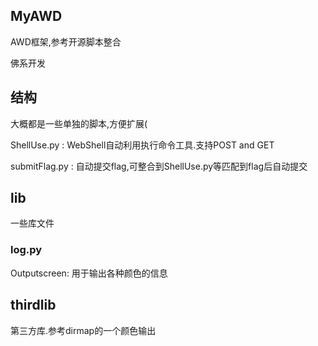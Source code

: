 ## MyAWD

AWD框架,参考开源脚本整合

佛系开发

## 结构

大概都是一些单独的脚本,方便扩展(

ShellUse.py : WebShell自动利用执行命令工具.支持POST and GET

submitFlag.py : 自动提交flag,可整合到ShellUse.py等匹配到flag后自动提交

## lib

一些库文件

### log.py

Outputscreen: 用于输出各种颜色的信息

## thirdlib

第三方库.参考dirmap的一个颜色输出
